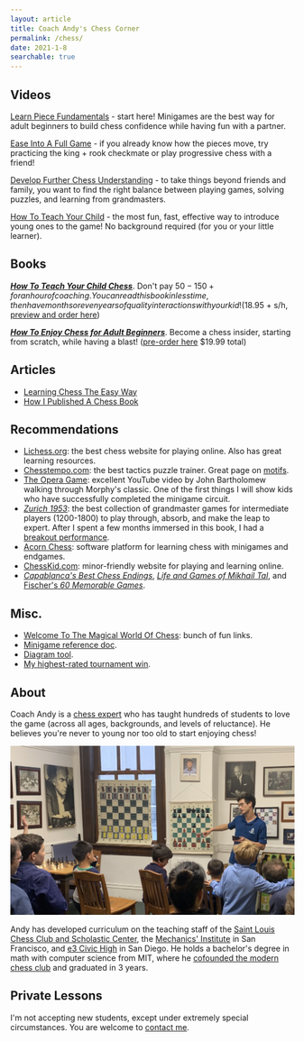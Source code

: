 ```yaml
---
layout: article
title: Coach Andy's Chess Corner
permalink: /chess/
date: 2021-1-8
searchable: true
---
```


## Videos

[Learn Piece Fundamentals](https://www.youtube.com/playlist?list=PLHXGGjSGT0pKHLbo07upLMdIlhv8Ac27m) - start here! Minigames are the best way for adult beginners to build chess confidence while having fun with a partner.

[Ease Into A Full Game](https://www.youtube.com/playlist?list=PLHXGGjSGT0pKxvLYk5HJQCP4NjAGFVL4j) - if you already know how the pieces move, try practicing the king + rook checkmate or play progressive chess with a friend!

[Develop Further Chess Understanding](https://www.youtube.com/playlist?list=PLHXGGjSGT0pKpOhH3CkTHFXkyCfq3ojlW) - to take things beyond friends and family, you want to find the right balance between playing games, solving puzzles, and learning from grandmasters.

[How To Teach Your Child](https://www.youtube.com/playlist?list=PLHXGGjSGT0pJamqiCFadG0j7rqARimv4o) - the most fun, fast, effective way to introduce young ones to the game! No background required (for you or your little learner).


## Books

***[How To Teach Your Child Chess](https://yourmovepublishing.com)***. Don't pay $50-150+ for an hour of coaching. You can read this book in less time, then have months or even years of quality interactions with your kid! ($18.95 + s/h, [preview and order here](https://yourmovepublishing.com))

***[How To Enjoy Chess for Adult Beginners](https://yourmovepublishing.com)***. Become a chess insider, starting from scratch, while having a blast! ([pre-order here](https://yourmovepublishing.com) $19.99 total)


## Articles

- [Learning Chess The Easy Way](/chess-the-easy-way)
- [How I Published A Chess Book](/book-journey)


## Recommendations

- [Lichess.org](https://lichess.org/): the best chess website for playing online. Also has great learning resources.
- [Chesstempo.com](https://chesstempo.com/): the best tactics puzzle trainer. Great page on [motifs](https://chesstempo.com/tactical-motifs).
- [The Opera Game](https://www.youtube.com/watch?v=VYp0hLD3a74): excellent YouTube video by John Bartholomew walking through Morphy's classic. One of the first things I will show kids who have successfully completed the minigame circuit.
- [_Zurich 1953_](https://smile.amazon.com/Zurich-International-Chess-Tournament-Dover/dp/0486238008/): the best collection of grandmaster games for intermediate players (1200-1800) to play through, absorb, and make the leap to expert. After I spent a few months immersed in this book, I had a [breakout performance](http://www.uschess.org/msa/XtblMain.php?201304143242-14538125).
- [Acorn Chess](https://acornchess.com/): software platform for learning chess with minigames and endgames.
- [ChessKid.com](https://www.chesskid.com/): minor-friendly website for playing and learning online.
- [_Capablanca's Best Chess Endings_](https://smile.amazon.com/Capablancas-Best-Chess-Endings-Complete/dp/0486242498/), [_Life and Games of Mikhail Tal_](https://smile.amazon.com/Life-Games-Mikhail-Tal/dp/1857442024/), and [Fischer's _60 Memorable Games_](https://smile.amazon.com/My-Memorable-Games-Bobby-Fischer/dp/190638830X/).

## Misc.

- [Welcome To The Magical World Of Chess](https://docs.google.com/document/d/16KI3_InewwL1buMQ2OS4-JvS9ADO8GaVo1rhialNn44/edit): bunch of fun links.
- [Minigame reference doc](https://docs.google.com/document/d/1qT-mld9vyQHdu9UxafQy8i8td9BzLBKg5ryvLRCPAvs/edit#bookmark=id.yxfh71qf0jvp).
- [Diagram tool](/chessboard).
- [My highest-rated tournament win](/img/press/nwc-2014.pdf).


## About

Coach Andy is a [chess expert](https://en.wikipedia.org/wiki/Chess_title#Expert) who has taught hundreds of students to love the game (across all ages, backgrounds, and levels of reluctance). He believes you're never to young nor too old to start enjoying chess!

![](/img/teaching-chess.png#L)

Andy has developed curriculum on the teaching staff of the [Saint Louis Chess Club and Scholastic Center](https://saintlouischessclub.org/), the [Mechanics' Institute](https://www.milibrary.org/chess) in San Francisco, and [e3 Civic High](https://www.e3civichigh.com/) in San Diego. He holds a bachelor's degree in math with computer science from MIT, where he [cofounded the modern chess club](http://chess.mit.edu/team) and graduated in 3 years.


## Private Lessons

I'm not accepting new students, except under extremely special circumstances. You are welcome to [contact me](/contact).
